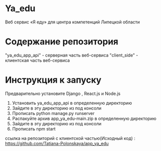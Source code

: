 # Ya_edu

Веб сервис «Я еду» для центра компетенций Липецкой области
# Содержание репозитория 
 "ya_edu_app_api" - серверная часть веб-сервиса
 "client_side" - клиентская часть веб-сервиса 

# Инструкция к запуску 
Предварительно установите Django , React.js и Node.js
1) Установить ya_edu_app_api в определенную директорию
2) Зайдите  в эту директорию из под консоли
3) Прописать python manage.py runserver
4) Распакуйте архив app_ya_edu-main.zip  в определенную директорию
5) Зайдите  в эту директорию из под консоли
6) Прописать npm start

ссылка на  репозиторий с клиентской частью(Исходный код) : https://github.com/Tatiana-Polonskaya/app_ya_edu
   

